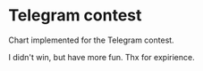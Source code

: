 # Telegram contest
Chart implemented for the Telegram contest.

I didn't win, but have more fun. Thx for expirience.
